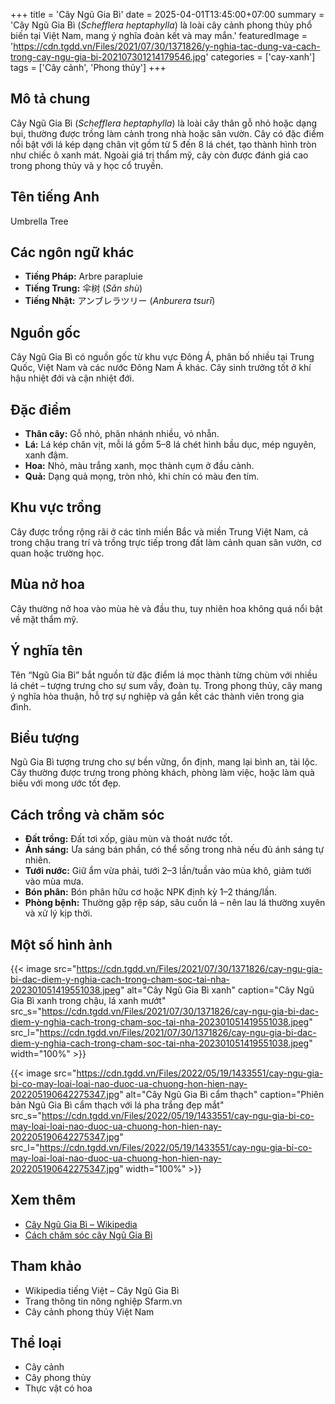 +++
title = 'Cây Ngũ Gia Bì'
date = 2025-04-01T13:45:00+07:00
summary = 'Cây Ngũ Gia Bì (*Schefflera heptaphylla*) là loài cây cảnh phong thủy phổ biến tại Việt Nam, mang ý nghĩa đoàn kết và may mắn.'
featuredImage = 'https://cdn.tgdd.vn/Files/2021/07/30/1371826/y-nghia-tac-dung-va-cach-trong-cay-ngu-gia-bi-202107301214179546.jpg'
categories = ['cay-xanh']
tags = ['Cây cảnh', 'Phong thủy']
+++

## Mô tả chung

Cây Ngũ Gia Bì (*Schefflera heptaphylla*) là loài cây thân gỗ nhỏ hoặc dạng bụi, thường được trồng làm cảnh trong nhà hoặc sân vườn. Cây có đặc điểm nổi bật với lá kép dạng chân vịt gồm từ 5 đến 8 lá chét, tạo thành hình tròn như chiếc ô xanh mát. Ngoài giá trị thẩm mỹ, cây còn được đánh giá cao trong phong thủy và y học cổ truyền.

## Tên tiếng Anh

Umbrella Tree

## Các ngôn ngữ khác

- **Tiếng Pháp:** Arbre parapluie
- **Tiếng Trung:** 伞树 (*Sǎn shù*)
- **Tiếng Nhật:** アンブレラツリー (*Anburera tsurī*)

## Nguồn gốc

Cây Ngũ Gia Bì có nguồn gốc từ khu vực Đông Á, phân bố nhiều tại Trung Quốc, Việt Nam và các nước Đông Nam Á khác. Cây sinh trưởng tốt ở khí hậu nhiệt đới và cận nhiệt đới.

## Đặc điểm

- **Thân cây:** Gỗ nhỏ, phân nhánh nhiều, vỏ nhẵn.
- **Lá:** Lá kép chân vịt, mỗi lá gồm 5–8 lá chét hình bầu dục, mép nguyên, xanh đậm.
- **Hoa:** Nhỏ, màu trắng xanh, mọc thành cụm ở đầu cành.
- **Quả:** Dạng quả mọng, tròn nhỏ, khi chín có màu đen tím.

## Khu vực trồng

Cây được trồng rộng rãi ở các tỉnh miền Bắc và miền Trung Việt Nam, cả trong chậu trang trí và trồng trực tiếp trong đất làm cảnh quan sân vườn, cơ quan hoặc trường học.

## Mùa nở hoa

Cây thường nở hoa vào mùa hè và đầu thu, tuy nhiên hoa không quá nổi bật về mặt thẩm mỹ.

## Ý nghĩa tên

Tên “Ngũ Gia Bì” bắt nguồn từ đặc điểm lá mọc thành từng chùm với nhiều lá chét – tượng trưng cho sự sum vầy, đoàn tụ. Trong phong thủy, cây mang ý nghĩa hòa thuận, hỗ trợ sự nghiệp và gắn kết các thành viên trong gia đình.

## Biểu tượng

Ngũ Gia Bì tượng trưng cho sự bền vững, ổn định, mang lại bình an, tài lộc. Cây thường được trưng trong phòng khách, phòng làm việc, hoặc làm quà biếu với mong ước tốt đẹp.

## Cách trồng và chăm sóc

- **Đất trồng:** Đất tơi xốp, giàu mùn và thoát nước tốt.
- **Ánh sáng:** Ưa sáng bán phần, có thể sống trong nhà nếu đủ ánh sáng tự nhiên.
- **Tưới nước:** Giữ ẩm vừa phải, tưới 2–3 lần/tuần vào mùa khô, giảm tưới vào mùa mưa.
- **Bón phân:** Bón phân hữu cơ hoặc NPK định kỳ 1–2 tháng/lần.
- **Phòng bệnh:** Thường gặp rệp sáp, sâu cuốn lá – nên lau lá thường xuyên và xử lý kịp thời.

## Một số hình ảnh

{{< image src="https://cdn.tgdd.vn/Files/2021/07/30/1371826/cay-ngu-gia-bi-dac-diem-y-nghia-cach-trong-cham-soc-tai-nha-202301051419551038.jpeg"
           alt="Cây Ngũ Gia Bì xanh"
           caption="Cây Ngũ Gia Bì xanh trong chậu, lá xanh mướt"
           src_s="https://cdn.tgdd.vn/Files/2021/07/30/1371826/cay-ngu-gia-bi-dac-diem-y-nghia-cach-trong-cham-soc-tai-nha-202301051419551038.jpeg"
           src_l="https://cdn.tgdd.vn/Files/2021/07/30/1371826/cay-ngu-gia-bi-dac-diem-y-nghia-cach-trong-cham-soc-tai-nha-202301051419551038.jpeg"
           width="100%" >}}

{{< image src="https://cdn.tgdd.vn/Files/2022/05/19/1433551/cay-ngu-gia-bi-co-may-loai-loai-nao-duoc-ua-chuong-hon-hien-nay-202205190642275347.jpg"
           alt="Cây Ngũ Gia Bì cẩm thạch"
           caption="Phiên bản Ngũ Gia Bì cẩm thạch với lá pha trắng đẹp mắt"
           src_s="https://cdn.tgdd.vn/Files/2022/05/19/1433551/cay-ngu-gia-bi-co-may-loai-loai-nao-duoc-ua-chuong-hon-hien-nay-202205190642275347.jpg"
           src_l="https://cdn.tgdd.vn/Files/2022/05/19/1433551/cay-ngu-gia-bi-co-may-loai-loai-nao-duoc-ua-chuong-hon-hien-nay-202205190642275347.jpg"
           width="100%" >}}

## Xem thêm

- [Cây Ngũ Gia Bì – Wikipedia](https://vi.wikipedia.org/wiki/Ngũ_gia_bì)
- [Cách chăm sóc cây Ngũ Gia Bì](https://sfarm.vn/cach-cham-soc-cay-ngu-gia-bi/)

## Tham khảo

- Wikipedia tiếng Việt – Cây Ngũ Gia Bì
- Trang thông tin nông nghiệp Sfarm.vn
- Cây cảnh phong thủy Việt Nam

## Thể loại

- Cây cảnh
- Cây phong thủy
- Thực vật có hoa
